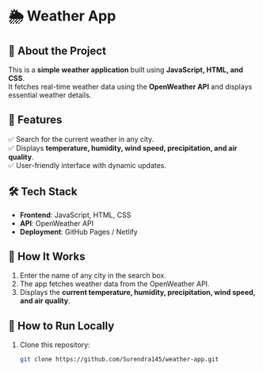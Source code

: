 # 🌦️ Weather App

## 📌 About the Project
This is a **simple weather application** built using **JavaScript, HTML, and CSS**.  
It fetches real-time weather data using the **OpenWeather API** and displays essential weather details.

## 🚀 Features
✅ Search for the current weather in any city.  
✅ Displays **temperature, humidity, wind speed, precipitation, and air quality**.  
✅ User-friendly interface with dynamic updates.  

## 🛠️ Tech Stack
- **Frontend**: JavaScript, HTML, CSS  
- **API**: OpenWeather API  
- **Deployment**: GitHub Pages / Netlify  

## 🔧 How It Works
1. Enter the name of any city in the search box.  
2. The app fetches weather data from the OpenWeather API.  
3. Displays the **current temperature, humidity, precipitation, wind speed, and air quality**.  

## 🎯 How to Run Locally
1. Clone this repository:
   ```bash
   git clone https://github.com/Surendra145/weather-app.git

